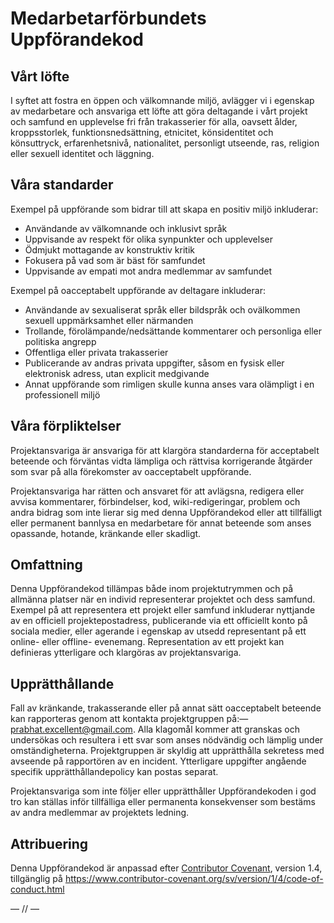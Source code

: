 # Medarbetarförbundets Uppförandekod

## Vårt löfte

I syftet att fostra en öppen och välkomnande miljö, avlägger vi i egenskap av
medarbetare och ansvariga ett löfte att göra deltagande i vårt projekt och
samfund en upplevelse fri från trakasserier för alla, oavsett ålder,
kroppsstorlek, funktionsnedsättning, etnicitet, könsidentitet och könsuttryck,
erfarenhetsnivå, nationalitet, personligt utseende, ras, religion eller sexuell
identitet och läggning.

## Våra standarder

Exempel på uppförande som bidrar till att skapa en positiv miljö inkluderar:

* Användande av välkomnande och inklusivt språk
* Uppvisande av respekt för olika synpunkter och upplevelser
* Ödmjukt mottagande av konstruktiv kritik
* Fokusera på vad som är bäst för samfundet
* Uppvisande av empati mot andra medlemmar av samfundet

Exempel på oacceptabelt uppförande av deltagare inkluderar:

* Användande av sexualiserat språk eller bildspråk och ovälkommen sexuell
uppmärksamhet eller närmanden
* Trollande, förolämpande/nedsättande kommentarer och personliga eller
politiska angrepp
* Offentliga eller privata trakasserier
* Publicerande av andras privata uppgifter, såsom en fysisk eller elektronisk
adress, utan explicit medgivande
* Annat uppförande som rimligen skulle kunna anses vara olämpligt i en
professionell miljö

## Våra förpliktelser

Projektansvariga är ansvariga för att klargöra standarderna för acceptabelt
beteende och förväntas vidta lämpliga och rättvisa korrigerande åtgärder som
svar på alla förekomster av oacceptabelt uppförande.

Projektansvariga har rätten och ansvaret för att avlägsna, redigera eller
avvisa kommentarer, förbindelser, kod, wiki-redigeringar, problem och andra
bidrag som inte lierar sig med denna Uppförandekod eller att tillfälligt eller
permanent bannlysa en medarbetare för annat beteende som anses opassande,
hotande, kränkande eller skadligt.

## Omfattning

Denna Uppförandekod tillämpas både inom projektutrymmen och på allmänna platser
när en individ representerar projektet och dess samfund. Exempel på att
representera ett projekt eller samfund inkluderar nyttjande av en officiell
projektepostadress, publicerande via ett officiellt konto på sociala medier,
eller agerande i egenskap av utsedd representant på ett online- eller offline-
evenemang. Representation av ett projekt kan definieras ytterligare och
klargöras av projektansvariga.

## Upprätthållande

Fall av kränkande, trakasserande eller på annat sätt oacceptabelt beteende kan
rapporteras genom att kontakta projektgruppen på:— prabhat.excellent@gmail.com. Alla
klagomål kommer att granskas och undersökas och resultera i ett svar som anses
nödvändig och lämplig under omständigheterna. Projektgruppen är skyldig att
upprätthålla sekretess med avseende på rapportören av en incident. Ytterligare
uppgifter angående specifik upprätthållandepolicy kan postas separat.

Projektansvariga som inte följer eller upprätthåller Uppförandekoden i god tro
kan ställas inför tillfälliga eller permanenta konsekvenser som bestäms av andra
medlemmar av projektets ledning.

## Attribuering

Denna Uppförandekod är anpassad efter [Contributor Covenant][hemsida],
version 1.4, tillgänglig på https://www.contributor-covenant.org/sv/version/1/4/code-of-conduct.html

[hemsida]: https://www.contributor-covenant.org

— // —
